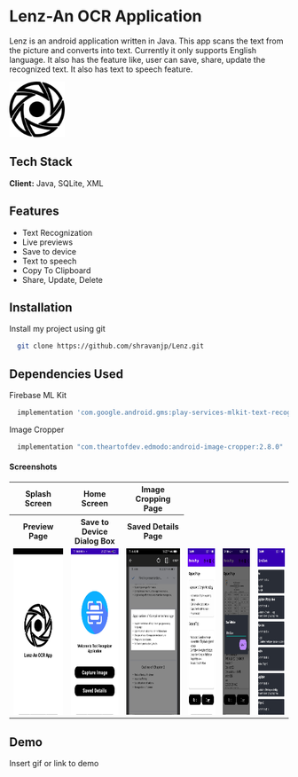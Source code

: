 # Lenz-An OCR Application

Lenz is an android application written in Java. This app scans the text from the picture and converts into text. Currently it only supports English language. It also has the feature like, user can save, share, update the recognized text. It also has text to speech feature.


<img src="https://github.com/shravanjp/Lenz/blob/master/app/src/main/res/drawable/lenz.png" width="100" height="100">


## Tech Stack

**Client:** Java, SQLite, XML


## Features

- Text Recognization
- Live previews
- Save to device
- Text to speech
- Copy To Clipboard
- Share, Update, Delete


## Installation

Install my project using git

```bash
  git clone https://github.com/shravanjp/Lenz.git
```

## Dependencies Used

Firebase ML Kit
```bash
  implementation 'com.google.android.gms:play-services-mlkit-text-recognition:16.2.0'
```

Image Cropper
```bash
  implementation "com.theartofdev.edmodo:android-image-cropper:2.8.0"
```
    
#### Screenshots

<table>
  <tr>
     <th style="text-align:center">Splash Screen</th>
     <th style="text-align:center">Home Screen</th>
     <th style="text-align:center">Image Cropping Page</th>
    </tr>
    <p></p>
    <tr>
    <th style="text-align:center">Preview Page</th>
    <th style="text-align:center">Save to Device Dialog Box</th>
    <th style="text-align:center">Saved Details Page</th>
  </tr>
  <tr>
    <td><img src="https://github.com/shravanjp/Lenz/blob/master/app/src/main/res/drawable/spalshscreen.jpg" width="200" height="300"></td>
    <td><img src="https://github.com/shravanjp/Lenz/blob/master/app/src/main/res/drawable/homescreen.jpg" width="200" height="300"></td>
    <td><img src="https://github.com/shravanjp/Lenz/blob/master/app/src/main/res/drawable/cropimage.jpg" width="200" height="300"></td>
    <td><img src="https://github.com/shravanjp/Lenz/blob/master/app/src/main/res/drawable/previewpage.jpg" width="200" height="300"></td>
    <td><img src="https://github.com/shravanjp/Lenz/blob/master/app/src/main/res/drawable/savetodevice.jpg" width="200" height="300"></td>
    <td><img src="https://github.com/shravanjp/Lenz/blob/master/app/src/main/res/drawable/saveddetails.jpg" width="200" height="300"></td>
  </tr>
 </table>


## Demo

Insert gif or link to demo

